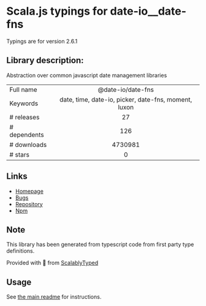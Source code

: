 
# Scala.js typings for date-io__date-fns

Typings are for version 2.6.1

## Library description:
Abstraction over common javascript date management libraries

|                    |                 |
| ------------------ | :-------------: |
| Full name          | @date-io/date-fns |
| Keywords           | date, time, date-io, picker, date-fns, moment, luxon |
| # releases         | 27 |
| # dependents       | 126 |
| # downloads        | 4730981 |
| # stars            | 0 |

## Links
- [Homepage](https://github.com/dmtrKovalenko/date-io#readme)
- [Bugs](https://github.com/dmtrKovalenko/date-io/issues)
- [Repository](https://github.com/dmtrKovalenko/date-io)
- [Npm](https://www.npmjs.com/package/%40date-io%2Fdate-fns)
    


## Note
This library has been generated from typescript code from first party type definitions.

Provided with :purple_heart: from [ScalablyTyped](https://github.com/oyvindberg/ScalablyTyped)

## Usage
See [the main readme](../../readme.md) for instructions.


